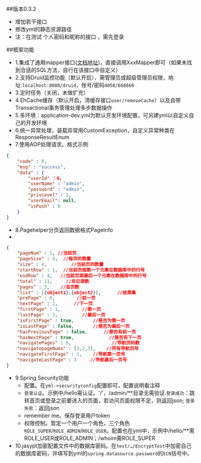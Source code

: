 ##版本0.3.2
* 增加若干接口
* 修改yml的静态资源路径
* 注：在测试 个人密码和昵称的接口 ，需先登录

##框架功能
* 1.集成了通用mapper接口([文档地址](https://gitee.com/free/Mapper/blob/master/wiki/mapper3/5.Mappers.md))，直接调用XxxMapper即可（如果未找到合适的SQL方法，自行在该接口中自定义）
* 2.支持Druid监控功能（默认开启），需管理员或超级管理员权限，地址:`localhost:8080/druid`，账号/密码`4058/666666`
* 3.定时任务（关闭，未做扩充）
* 4.EhCache缓存（默认开启，清缓存接口`user/removeCache`）以及自带Transactional事务管理处理多步数据操作
* 5.多环境：application-dev.yml为默认开发环境配置，可另建yml以自定义自己的开发环境
* 6.统一异常处理，装载异常用CustomException，自定义异常种类在ResponseResultEnum
* 7.使用AOP处理请求。格式示例
```json
{
    "code" : 0,
    "msg" : "success",
    "data" : {
        "userId" ：6，
        "userName" : "admin",
        "password" : "admin",
        "privLevel" : 1,
        "userEmail": null,
        "isPush" : 0
    }      
}
```
* 8.Pagehelper分页返回数据格式PageInfo
* 
```json
{
    "pageNum" : 1, //当前页
    "pageSize" : 4,  //每页的数量
    "size" : 4,         //当前页的数量
    "startRow" : 1,  //当前页面第一个元素在数据库中的行号
    "endRow" : 4,   //当前页面最后一个元素在数据库中的行号
    "total" : 11,     //总记录数
    "pages" : 3,    //总页数
    "list" : [{object1},{object2}],      //结果集
    "prePage" : 0,        //前一页
    "nextPage" : 2,      //下一页
    "firstPage" : 1,        //第一页 
    "lastPage" : 3,         //最后一页
    "isFirstPage" : true,       //是否为第一页
    "isLastPage" : false,       //是否为最后一页
    "hasPreviousPage" : false,      //是否有前一页
    "hasNextPage" : true,             //是否有下一页
    "navigatePages" : 8,               //导航页码数
    "navigatepageNums" : [1,2,3],    //所有导航页号
    "navigateFirstPage" : 1,    //导航第一页号
    "navigateLastPage" : 3     //导航最后一页号
}
```
* 9.Spring Security功能
  * 配置。在`yml->securityconfig`配置即可，配置说明看注释
  * `登录认证`。示例中/hello需认证。'/'，/admin/**目录无需验证.`登录成功`：跳转首页或登录之前要进入的页面，若访问页面权限不足，则返回json; `登录失败`：返回json
  * remember me。保存登录用户token
  * 权限控制。暂定一个用户一个角色，三个角色`ROLE_SUPER`/`ROLE_ADMIN`/`ROLE_USER`。配置也在yml中，示例中/hello/**需ROLE_USER或ROLE_ADMIN；/whoim需ROLE_SUPER
* 10.jasypt加密配置文件中的数据库密码。在`test/…/EncryptTest`中加密自己的数据库密码，并填写到yml的`spring.datasource.password`的`ECN`括号中。

